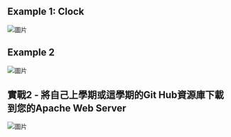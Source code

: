 <H2>Example 1: Clock</H2>

![圖片](https://user-images.githubusercontent.com/16370565/169677718-72282e46-433e-4e0c-8099-a22071b11c86.png)

<H2>Example 2</H2>

![圖片](https://user-images.githubusercontent.com/16370565/169678292-1f5f0d43-4068-4410-8f21-e2bb3ca45e8f.png)

<H2>實戰2 - 將自己上學期或這學期的Git Hub資源庫下載到您的Apache Web Server</H2>

![圖片](https://user-images.githubusercontent.com/16370565/169678419-614ec003-17f9-41c5-a5ce-669d22c3269e.png)

